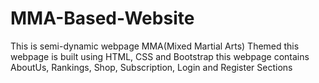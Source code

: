 # MMA-Based-Website
This is semi-dynamic webpage MMA(Mixed Martial Arts) Themed this webpage is built using HTML, CSS and Bootstrap this webpage contains AboutUs, Rankings, Shop, Subscription, Login and Register Sections
